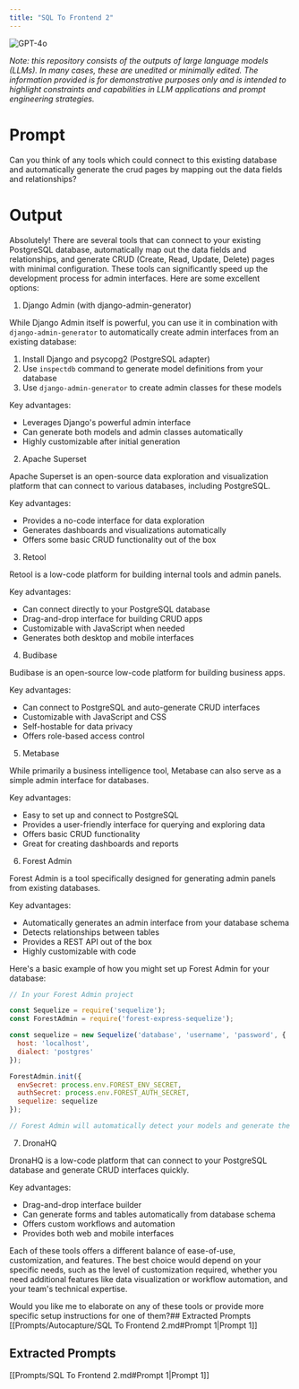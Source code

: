 ```yaml
---
title: "SQL To Frontend 2"
---
```

![GPT-4o](https://img.shields.io/badge/GPT--4o-3333FF?style=for-the-badge&logo=openai&logoColor=white)



*Note: this repository consists of the outputs of large language models (LLMs). In many cases, these are unedited or minimally edited. The information provided is for demonstrative purposes only and is intended to highlight constraints and capabilities in LLM applications and prompt engineering strategies.*


# Prompt

Can you think of any tools which could connect to this existing database and automatically generate the crud pages by mapping out the data fields and relationships?

# Output

Absolutely! There are several tools that can connect to your existing PostgreSQL database, automatically map out the data fields and relationships, and generate CRUD (Create, Read, Update, Delete) pages with minimal configuration. These tools can significantly speed up the development process for admin interfaces. Here are some excellent options:

1. Django Admin (with django-admin-generator)



While Django Admin itself is powerful, you can use it in combination with `django-admin-generator` to automatically create admin interfaces from an existing database:

1. Install Django and psycopg2 (PostgreSQL adapter)
2. Use `inspectdb` command to generate model definitions from your database
3. Use `django-admin-generator` to create admin classes for these models

Key advantages:
- Leverages Django's powerful admin interface
- Can generate both models and admin classes automatically
- Highly customizable after initial generation

2. Apache Superset

Apache Superset is an open-source data exploration and visualization platform that can connect to various databases, including PostgreSQL.

Key advantages:
- Provides a no-code interface for data exploration
- Generates dashboards and visualizations automatically
- Offers some basic CRUD functionality out of the box

3. Retool

Retool is a low-code platform for building internal tools and admin panels.

Key advantages:
- Can connect directly to your PostgreSQL database
- Drag-and-drop interface for building CRUD apps
- Customizable with JavaScript when needed
- Generates both desktop and mobile interfaces

4. Budibase

Budibase is an open-source low-code platform for building business apps.

Key advantages:
- Can connect to PostgreSQL and auto-generate CRUD interfaces
- Customizable with JavaScript and CSS
- Self-hostable for data privacy
- Offers role-based access control

5. Metabase

While primarily a business intelligence tool, Metabase can also serve as a simple admin interface for databases.

Key advantages:
- Easy to set up and connect to PostgreSQL
- Provides a user-friendly interface for querying and exploring data
- Offers basic CRUD functionality
- Great for creating dashboards and reports

6. Forest Admin

Forest Admin is a tool specifically designed for generating admin panels from existing databases.



Key advantages:
- Automatically generates an admin interface from your database schema
- Detects relationships between tables
- Provides a REST API out of the box
- Highly customizable with code

Here's a basic example of how you might set up Forest Admin for your database:

```javascript
// In your Forest Admin project

const Sequelize = require('sequelize');
const ForestAdmin = require('forest-express-sequelize');

const sequelize = new Sequelize('database', 'username', 'password', {
  host: 'localhost',
  dialect: 'postgres'
});

ForestAdmin.init({
  envSecret: process.env.FOREST_ENV_SECRET,
  authSecret: process.env.FOREST_AUTH_SECRET,
  sequelize: sequelize
});

// Forest Admin will automatically detect your models and generate the admin interface
```

7. DronaHQ

DronaHQ is a low-code platform that can connect to your PostgreSQL database and generate CRUD interfaces quickly.

Key advantages:
- Drag-and-drop interface builder
- Can generate forms and tables automatically from database schema
- Offers custom workflows and automation
- Provides both web and mobile interfaces

Each of these tools offers a different balance of ease-of-use, customization, and features. The best choice would depend on your specific needs, such as the level of customization required, whether you need additional features like data visualization or workflow automation, and your team's technical expertise.

Would you like me to elaborate on any of these tools or provide more specific setup instructions for one of them?## Extracted Prompts
[[Prompts/Autocapture/SQL To Frontend 2.md#Prompt 1|Prompt 1]]





## Extracted Prompts
[[Prompts/SQL To Frontend 2.md#Prompt 1|Prompt 1]]
